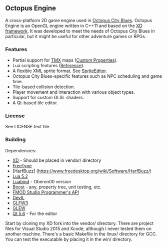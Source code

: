 Octopus Engine
-----------

A cross-platform 2D game engine used in [Octopus City Blues](http://octopuscityblues.com). Octopus Engine is an OpenGL engine written in C++11 and based on the [XD framework](https://github.com/firas-assaad/xd). It was developed to meet the needs of Octopus City Blues in particular, but it might be useful for other adventure games or RPGs.

### Features

  * Partial support for [TMX](https://github.com/bjorn/tiled/wiki/TMX-Map-Format) maps ([Custom Properties](https://docs.google.com/document/d/1Y_l-yU-Zg7KF5-RJbVpVyhJKy6W4WEt6V1TbZNigI7Y/edit?usp=sharing)).
  * Lua scripting features ([Reference](https://docs.google.com/document/d/1GTJ0rVu4J4hg0B49IqWwUqUE9--KCmZ0tMyc6UBsYsE/edit?usp=sharing)).
  * A flexible XML sprite format. See [SpriteEditor](https://bitbucket.org/firas_assaad/spriteeditor).
  * Octopus City Blues-specific features such as NPC scheduling and game time.
  * Tile-based collision detection.
  * Player movement and interaction with various object types.
  * Support for custom GLSL shaders.
  * A Qt-based tile editor.

### License

See LICENSE.text file.

### Building

Dependencies:

  * [XD](https://github.com/firas-assaad/xd) - Should be placed in vendor/ directory
  * [FreeType](http://www.freetype.org/index.html)
  * [HarfBuzz] (https://www.freedesktop.org/wiki/Software/HarfBuzz/)
  * [Lua 5.2](http://www.lua.org/)
  * [Luabind](https://github.com/Oberon00/luabind) - Oberon00 version
  * [Boost](http://www.boost.org/) - any, property tree, unit testing, etc.
  * [FMOD Studio Programmer's API](http://www.fmod.org/download/)
  * [DevIL](http://openil.sourceforge.net/)
  * [GLFW3](http://www.glfw.org/)
  * [GLEW](http://glew.sourceforge.net/)
  * [Qt 5.6](https://www.qt.io/) - For the editor
  
Start by cloning my XD fork into the vendor/ directory. There are project files for Visual Studio 2015 and Xcode, although I never tested them on another machine. There's a basic Makefile in the linux/ directory for GCC. You can test the executable by placing it in the win/ directory.
 